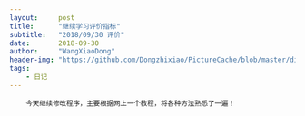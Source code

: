 ```yaml
---
layout:     post
title:      "继续学习评价指标"
subtitle:   "2018/09/30 评价"
date:       2018-09-30
author:     "WangXiaoDong"
header-img: "https://github.com/Dongzhixiao/PictureCache/blob/master/diaryPic/20180930.jpg?raw=true"
tags:
    - 日记
---
```



```
    今天继续修改程序，主要根据网上一个教程，将各种方法熟悉了一遍！
```



